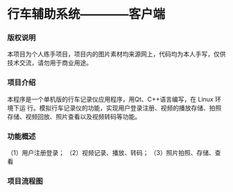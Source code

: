 # 行车辅助系统————客户端

### 版权说明

本项目为个人练手项目，项目内的图片素材均来源网上，代码均为本人手写，仅供技术交流，请勿用于商业用途。

### 项目介绍

本程序是一个单机版的行车记录仪应用程序，用Qt、C++语言编写，在 Linux 环境下运 行。模拟行车记录仪的功能，实现用户登录注册、视频的播放存储、拍照存储、视频回放、照片查看以及视频转码等功能。

### 功能概述

（1）用户注册登录；
（2）视频记录、播放、转码； 
（3）照片拍照、存储、查看

### 项目流程图


